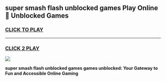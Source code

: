 
## super smash flash unblocked games Play Online 👋 Unblocked Games
<h3>
<a href="https://premium.freeplayer.one?title=super_smash_flash_unblocked_games&ref=19F">CLICK TO PLAY</a></h3>
<hr>

<h3>
<a href="https://premium.freeplayer.one?title=super_smash_flash_unblocked_games&ref=19F">CLICK 2 PLAY</a>
  
</h3>

<a href="https://premium.freeplayer.one?title=super_smash_flash_unblocked_games&ref=19F"><img src="https://clearcache.store/games.png"></a>


**super smash flash unblocked games games unblocked: Your Gateway to Fun and Accessible Online Gaming**
